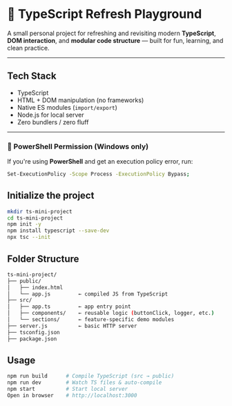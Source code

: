 # 🧠 TypeScript Refresh Playground

A small personal project for refreshing and revisiting modern **TypeScript**, **DOM interaction**, and **modular code structure** — built for fun, learning, and clean practice.

---

## Tech Stack

- TypeScript
- HTML + DOM manipulation (no frameworks)
- Native ES modules (`import/export`)
- Node.js for local server
- Zero bundlers / zero fluff

---

### 🔐 PowerShell Permission (Windows only)

If you're using **PowerShell** and get an execution policy error, run:

```bash
Set-ExecutionPolicy -Scope Process -ExecutionPolicy Bypass;
```

## Initialize the project
```bash
mkdir ts-mini-project
cd ts-mini-project
npm init -y
npm install typescript --save-dev
npx tsc --init
```

## Folder Structure
```bash
ts-mini-project/
├── public/
│   ├── index.html
│   └── app.js         ← compiled JS from TypeScript
├── src/
│   ├── app.ts         ← app entry point
│   ├── components/    ← reusable logic (buttonClick, logger, etc.)
│   └── sections/      ← feature-specific demo modules
├── server.js          ← basic HTTP server
├── tsconfig.json
├── package.json
```

## Usage
```bash
npm run build      # Compile TypeScript (src → public)
npm run dev        # Watch TS files & auto-compile
npm start          # Start local server
Open in browser	   # http://localhost:3000
```